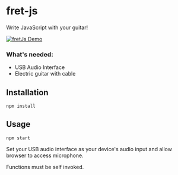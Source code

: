 # fret-js
Write JavaScript with your guitar!

[![fretJs Demo](https://img.youtube.com/vi/QHJy7SKRfSE/0.jpg)](https://www.youtube.com/watch?v=QHJy7SKRfSE)

### What's needed:
- USB Audio Interface
- Electric guitar with cable 

## Installation
```
npm install
```

## Usage
```
npm start
```
Set your USB audio interface as your device's audio input and allow browser to access microphone.

Functions must be self invoked.
